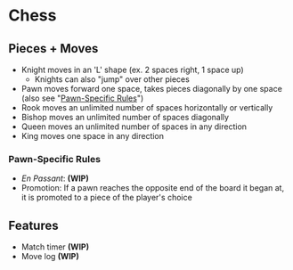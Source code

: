 # Chess

## Pieces + Moves
- Knight moves in an 'L' shape (ex. 2 spaces right, 1 space up) 
  - Knights can also "jump" over other pieces
- Pawn moves forward one space, takes pieces diagonally by one space (also see "<a href="https://github.com/BoltStrike77/Chess#pawn-specific-rules">Pawn-Specific Rules</a>")
- Rook moves an unlimited number of spaces horizontally or vertically
- Bishop moves an unlimited number of spaces diagonally
- Queen moves an unlimited number of spaces in any direction
- King moves one space in any direction

### Pawn-Specific Rules
- *En Passant*: **(WIP)**
- Promotion: If a pawn reaches the opposite end of the board it began at, it is promoted to a piece of the player's choice

## Features
- Match timer **(WIP)**
- Move log **(WIP)**
